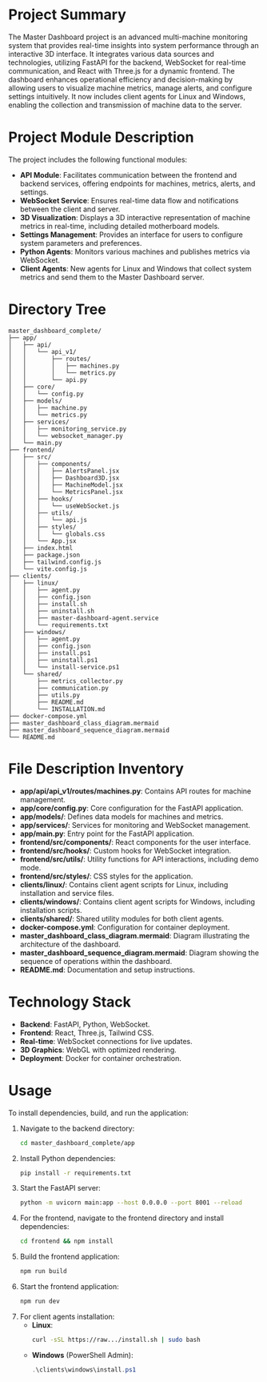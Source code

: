 # Project Summary
The Master Dashboard project is an advanced multi-machine monitoring system that provides real-time insights into system performance through an interactive 3D interface. It integrates various data sources and technologies, utilizing FastAPI for the backend, WebSocket for real-time communication, and React with Three.js for a dynamic frontend. The dashboard enhances operational efficiency and decision-making by allowing users to visualize machine metrics, manage alerts, and configure settings intuitively. It now includes client agents for Linux and Windows, enabling the collection and transmission of machine data to the server.

# Project Module Description
The project includes the following functional modules:
- **API Module**: Facilitates communication between the frontend and backend services, offering endpoints for machines, metrics, alerts, and settings.
- **WebSocket Service**: Ensures real-time data flow and notifications between the client and server.
- **3D Visualization**: Displays a 3D interactive representation of machine metrics in real-time, including detailed motherboard models.
- **Settings Management**: Provides an interface for users to configure system parameters and preferences.
- **Python Agents**: Monitors various machines and publishes metrics via WebSocket.
- **Client Agents**: New agents for Linux and Windows that collect system metrics and send them to the Master Dashboard server.

# Directory Tree
```
master_dashboard_complete/
├── app/
│   ├── api/
│   │   └── api_v1/
│   │       ├── routes/
│   │       │   ├── machines.py
│   │       │   └── metrics.py
│   │       └── api.py
│   ├── core/
│   │   └── config.py
│   ├── models/
│   │   ├── machine.py
│   │   └── metrics.py
│   ├── services/
│   │   ├── monitoring_service.py
│   │   └── websocket_manager.py
│   └── main.py
├── frontend/
│   ├── src/
│   │   ├── components/
│   │   │   ├── AlertsPanel.jsx
│   │   │   ├── Dashboard3D.jsx
│   │   │   ├── MachineModel.jsx
│   │   │   └── MetricsPanel.jsx
│   │   ├── hooks/
│   │   │   └── useWebSocket.js
│   │   ├── utils/
│   │   │   └── api.js
│   │   ├── styles/
│   │   │   └── globals.css
│   │   └── App.jsx
│   ├── index.html
│   ├── package.json
│   ├── tailwind.config.js
│   └── vite.config.js
├── clients/
│   ├── linux/
│   │   ├── agent.py
│   │   ├── config.json
│   │   ├── install.sh
│   │   ├── uninstall.sh
│   │   ├── master-dashboard-agent.service
│   │   └── requirements.txt
│   ├── windows/
│   │   ├── agent.py
│   │   ├── config.json
│   │   ├── install.ps1
│   │   ├── uninstall.ps1
│   │   └── install-service.ps1
│   └── shared/
│       ├── metrics_collector.py
│       ├── communication.py
│       ├── utils.py
│       ├── README.md
│       └── INSTALLATION.md
├── docker-compose.yml
├── master_dashboard_class_diagram.mermaid
├── master_dashboard_sequence_diagram.mermaid
└── README.md
```

# File Description Inventory
- **app/api/api_v1/routes/machines.py**: Contains API routes for machine management.
- **app/core/config.py**: Core configuration for the FastAPI application.
- **app/models/**: Defines data models for machines and metrics.
- **app/services/**: Services for monitoring and WebSocket management.
- **app/main.py**: Entry point for the FastAPI application.
- **frontend/src/components/**: React components for the user interface.
- **frontend/src/hooks/**: Custom hooks for WebSocket integration.
- **frontend/src/utils/**: Utility functions for API interactions, including demo mode.
- **frontend/src/styles/**: CSS styles for the application.
- **clients/linux/**: Contains client agent scripts for Linux, including installation and service files.
- **clients/windows/**: Contains client agent scripts for Windows, including installation scripts.
- **clients/shared/**: Shared utility modules for both client agents.
- **docker-compose.yml**: Configuration for container deployment.
- **master_dashboard_class_diagram.mermaid**: Diagram illustrating the architecture of the dashboard.
- **master_dashboard_sequence_diagram.mermaid**: Diagram showing the sequence of operations within the dashboard.
- **README.md**: Documentation and setup instructions.

# Technology Stack
- **Backend**: FastAPI, Python, WebSocket.
- **Frontend**: React, Three.js, Tailwind CSS.
- **Real-time**: WebSocket connections for live updates.
- **3D Graphics**: WebGL with optimized rendering.
- **Deployment**: Docker for container orchestration.

# Usage
To install dependencies, build, and run the application:
1. Navigate to the backend directory:
   ```bash
   cd master_dashboard_complete/app
   ```
2. Install Python dependencies:
   ```bash
   pip install -r requirements.txt
   ```
3. Start the FastAPI server:
   ```bash
   python -m uvicorn main:app --host 0.0.0.0 --port 8001 --reload
   ```
4. For the frontend, navigate to the frontend directory and install dependencies:
   ```bash
   cd frontend && npm install
   ```
5. Build the frontend application:
   ```bash
   npm run build
   ```
6. Start the frontend application:
   ```bash
   npm run dev
   ```
7. For client agents installation:
   - **Linux**: 
     ```bash
     curl -sSL https://raw.../install.sh | sudo bash
     ```
   - **Windows** (PowerShell Admin):
     ```powershell
     .\clients\windows\install.ps1
     ```

